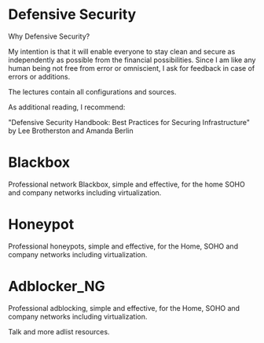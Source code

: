 # Defensive Security

Why Defensive Security?

My intention is that it will enable everyone to stay clean and secure as independently as possible from the financial possibilities. Since I am like any human being not free from error or omniscient, I ask for feedback in case of errors or additions.

The lectures contain all configurations and sources.

As additional reading, I recommend: 

"Defensive Security Handbook: Best Practices for Securing Infrastructure" by Lee Brotherston and Amanda Berlin


# Blackbox

Professional network Blackbox, simple and effective, for the home SOHO and company networks including virtualization.

# Honeypot

Professional honeypots, simple and effective, for the Home, SOHO and company networks including virtualization.


# Adblocker_NG

Professional adblocking, simple and effective, for the Home, SOHO and company networks including virtualization.

Talk and more adlist resources.
